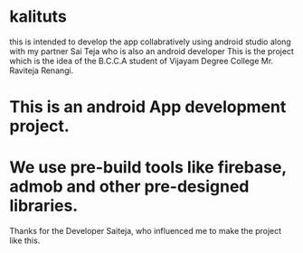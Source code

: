 # kalituts
this is intended  to develop the app collabratively using android studio along with my partner Sai Teja who is also an android developer
This is the project which is the idea of the B.C.C.A student of Vijayam Degree College Mr. Raviteja Renangi.
# This is an android App development project.
# We use pre-build tools like firebase, admob and other pre-designed libraries.
Thanks for the Developer Saiteja, who influenced me to make the project like this.
